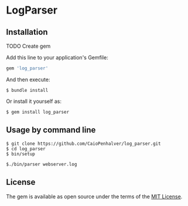 # LogParser

## Installation
TODO Create gem

Add this line to your application's Gemfile:

```ruby
gem 'log_parser'
```

And then execute:

    $ bundle install

Or install it yourself as:

    $ gem install log_parser

## Usage by command line

    $ git clone https://github.com/CaioPenhalver/log_parser.git
    $ cd log_parser
    $ bin/setup
    
    $./bin/parser webserver.log


## License

The gem is available as open source under the terms of the [MIT License](https://opensource.org/licenses/MIT).
